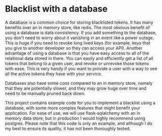 # Blacklist with a database
A database is a common choice for storing blacklisted tokens. It has many
benefits over an in memory store, like redis. The most obvious benefit of
using a database is data consistency. If you add something to the database,
you don't need to worry about it vanishing in an event like a power outage.
This is huge if you need to revoke long lived keys (for example, keys that
you give to another developer so they can access your API). Another advantage
of using a database is that you have easy access to all of the relational
data stored in there. You can easily and efficiently get a list of all tokens
that belong to a given user, and revoke or unrevoke those tokens with ease.
This is very handy if you want to provide a user with a way to see all the
active tokens they have with your service.

Databases also have some cons compared to an in memory store, namely that
they are potentially slower, and they may grow huge over time and need to be
manually pruned back down.

This project contains example code for you to implement a blacklist
using a database, with some more complex features that might benefit your
application. For ease of use, we will use flask-sqlalchemy with an in
memory data store, but in production I would highly recommend using postgres.
Please note that this code is only an example, and although I do my best to
ensure its quality, it has not been thoroughly tested.
